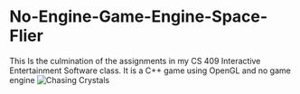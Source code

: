 # No-Engine-Game-Engine-Space-Flier
This Is the culmination of the assignments in my CS 409 Interactive Entertainment Software class. It is a C++ game using OpenGL and no game engine
![Chasing Crystals](https://user-images.githubusercontent.com/56166683/148467077-4dc5ae57-39f3-464b-aaa8-92e884a08877.png)
